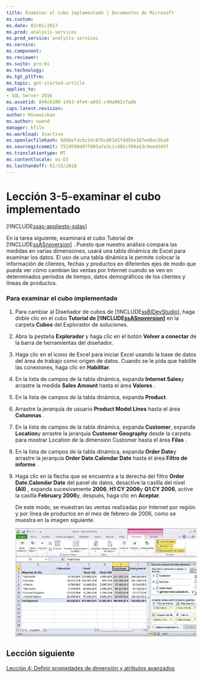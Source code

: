 ```yaml
---
title: Examinar el cubo implementado | Documentos de Microsoft
ms.custom: 
ms.date: 03/01/2017
ms.prod: analysis-services
ms.prod_service: analysis-services
ms.service: 
ms.component: 
ms.reviewer: 
ms.suite: pro-bi
ms.technology: 
ms.tgt_pltfrm: 
ms.topic: get-started-article
applies_to:
- SQL Server 2016
ms.assetid: 849c6109-1453-4fe4-a892-c49a982cfadb
caps.latest.revision: 
author: Minewiskan
ms.author: owend
manager: kfile
ms.workload: Inactive
ms.openlocfilehash: 8ddbefdcbc54c076c801e5f4d83e107e48ac5ba9
ms.sourcegitcommit: 7519508d97f095afe3c1cd85cf09a13c9eed345f
ms.translationtype: MT
ms.contentlocale: es-ES
ms.lasthandoff: 02/15/2018
---
```

# <a name="lesson-3-5---browsing-the-deployed-cube"></a>Lección 3-5-examinar el cubo implementado
[!INCLUDE[ssas-appliesto-sqlas](../includes/ssas-appliesto-sqlas.md)]

En la tarea siguiente, examinará el cubo Tutorial de [!INCLUDE[ssASnoversion](../includes/ssasnoversion-md.md)] . Puesto que nuestro análisis compara las medidas en varias dimensiones, usará una tabla dinámica de Excel para examinar los datos. El uso de una tabla dinámica le permite colocar la información de clientes, fechas y productos en diferentes ejes de modo que pueda ver cómo cambian las ventas por Internet cuando se ven en determinados períodos de tiempo, datos demográficos de los clientes y líneas de productos.  
  
### <a name="to-browse-the-deployed-cube"></a>Para examinar el cubo implementado  
  
1.  Para cambiar al Diseñador de cubos de [!INCLUDE[ssBIDevStudio](../includes/ssbidevstudio-md.md)], haga doble clic en el cubo **Tutorial de [!INCLUDE[ssASnoversion](../includes/ssasnoversion-md.md)]** en la carpeta **Cubos** del Explorador de soluciones.  
  
2.  Abra la pestaña **Explorador** y haga clic en el botón **Volver a conectar** de la barra de herramientas del diseñador.  
  
3.  Haga clic en el icono de Excel para iniciar Excel usando la base de datos del área de trabajo como origen de datos. Cuando se le pida que habilite las conexiones, haga clic en **Habilitar**.  
  
4.  En la lista de campos de la tabla dinámica, expanda **Internet Sales**y arrastre la medida **Sales Amount** hasta el área **Valores** .  
  
5.  En la lista de campos de la tabla dinámica, expanda **Product**.  
  
6.  Arrastre la jerarquía de usuario **Product Model Lines** hasta el área **Columnas** .  
  
7.  En la lista de campos de la tabla dinámica, expanda **Customer**, expanda **Location**y arrastre la jerarquía **Customer Geography** desde la carpeta para mostrar Location de la dimensión Customer hasta el área **Filas** .  
  
8.  En la lista de campos de la tabla dinámica, expanda **Order Date**y arrastre la jerarquía **Order Date.Calendar Date** hasta el área **Filtro de informe** .  
  
9. Haga clic en la flecha que se encuentra a la derecha del filtro **Order Date.Calendar Date** del panel de datos, desactive la casilla del nivel **(All)** , expanda sucesivamente **2006**, **H1 CY 2006**y **Q1 CY 2006**, active la casilla **February 2006**y, después, haga clic en **Aceptar**.  
  
    De este modo, se muestran las ventas realizadas por Internet por región y por línea de productos en el mes de febrero de 2006, como se muestra en la imagen siguiente.  
  
    ![Ventas por Internet mediante la línea de productos y región](../analysis-services/media/l3-cube-browser-finish.gif "venta por Internet mediante la línea de productos y región")  
  
## <a name="next-lesson"></a>Lección siguiente  
[Lección 4: Definir propiedades de dimensión y atributos avanzados](../analysis-services/lesson-4-defining-advanced-attribute-and-dimension-properties.md)  
  
  
  
